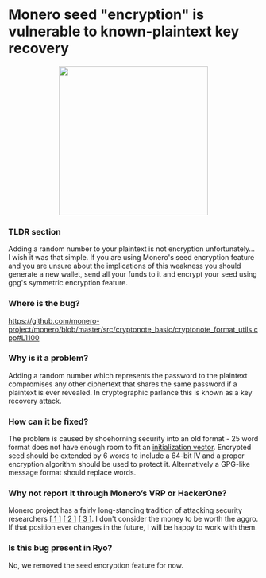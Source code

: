 # Monero seed "encryption" is vulnerable to known-plaintext key recovery

<p align="center"><img src="https://ryo-currency.com/img/svg/ryo-privacy-for-everyone.svg" width="300"></p>

### TLDR section

Adding a random number to your plaintext is not encryption unfortunately… I wish it was that simple. If you are using Monero's seed encryption feature and you are unsure about the implications of this weakness you should generate a new wallet, send all your funds to it and encrypt your seed using gpg's symmetric encryption feature.

### Where is the bug?

https://github.com/monero-project/monero/blob/master/src/cryptonote_basic/cryptonote_format_utils.cpp#L1100

### Why is it a problem?

Adding a random number which represents the password to the plaintext compromises any other ciphertext that shares the same password if a plaintext is ever revealed. In cryptographic parlance this is known as a key recovery attack.

### How can it be fixed?

The problem is caused by shoehorning security into an old format - 25 word format does not have enough room to fit an [initialization vector](https://en.wikipedia.org/wiki/Initialization_vector). Encrypted seed should be extended by 6 words to include a 64-bit IV and a proper encryption algorithm should be used to protect it. Alternatively a GPG-like message format should replace words.

### Why not report it through Monero’s VRP or HackerOne?

Monero project has a fairly long-standing tradition of attacking security researchers [[ 1 ]](https://www.reddit.com/r/Monero/comments/5q60b3/security_issue_in_cryptonoteuniversalpool/dd24sbz/) [[ 2 ]](https://twitter.com/fireice_uk/status/977167686097690624) [[ 3 ]](https://hackerone.com/reports/291489). I don't consider the money to be worth the aggro. If that position ever changes in the future, I will be happy to work with them.

### Is this bug present in Ryo?

No, we removed the seed encryption feature for now.
